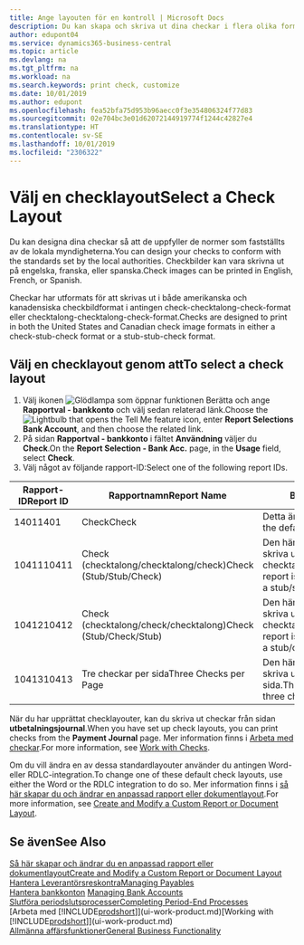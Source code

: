 ```yaml
---
title: Ange layouten för en kontroll | Microsoft Docs
description: Du kan skapa och skriva ut dina checkar i flera olika format i överensstämmelse med standarder.
author: edupont04
ms.service: dynamics365-business-central
ms.topic: article
ms.devlang: na
ms.tgt_pltfrm: na
ms.workload: na
ms.search.keywords: print check, customize
ms.date: 10/01/2019
ms.author: edupont
ms.openlocfilehash: fea52bfa75d953b96aecc0f3e354806324f77d83
ms.sourcegitcommit: 02e704bc3e01d62072144919774f1244c42827e4
ms.translationtype: HT
ms.contentlocale: sv-SE
ms.lasthandoff: 10/01/2019
ms.locfileid: "2306322"
---
```

# <a name="select-a-check-layout"></a><span data-ttu-id="3d2dc-103">Välj en checklayout</span><span class="sxs-lookup"><span data-stu-id="3d2dc-103">Select a Check Layout</span></span>
<span data-ttu-id="3d2dc-104">Du kan designa dina checkar så att de uppfyller de normer som fastställts av de lokala myndigheterna.</span><span class="sxs-lookup"><span data-stu-id="3d2dc-104">You can design your checks to conform with the standards set by the local authorities.</span></span> <span data-ttu-id="3d2dc-105">Checkbilder kan vara skrivna ut på engelska, franska, eller spanska.</span><span class="sxs-lookup"><span data-stu-id="3d2dc-105">Check images can be printed in English, French, or Spanish.</span></span>

<span data-ttu-id="3d2dc-106">Checkar har utformats för att skrivas ut i både amerikanska och kanadensiska checkbildformat i antingen check-checktalong-check-format eller checktalong-checktalong-check-format.</span><span class="sxs-lookup"><span data-stu-id="3d2dc-106">Checks are designed to print in both the United States and Canadian check image formats in either a check-stub-check format or a stub-stub-check format.</span></span>

## <a name="to-select-a-check-layout"></a><span data-ttu-id="3d2dc-107">Välj en checklayout genom att</span><span class="sxs-lookup"><span data-stu-id="3d2dc-107">To select a check layout</span></span>
1. <span data-ttu-id="3d2dc-108">Välj ikonen ![Glödlampa som öppnar funktionen Berätta](media/ui-search/search_small.png "Berätta vad du vill göra") och ange **Rapportval - bankkonto** och välj sedan relaterad länk.</span><span class="sxs-lookup"><span data-stu-id="3d2dc-108">Choose the ![Lightbulb that opens the Tell Me feature](media/ui-search/search_small.png "Tell me what you want to do") icon, enter **Report Selections Bank Account**, and then choose the related link.</span></span>
2. <span data-ttu-id="3d2dc-109">På sidan **Rapportval - bankkonto** i fältet **Användning** väljer du **Check**.</span><span class="sxs-lookup"><span data-stu-id="3d2dc-109">On the **Report Selection - Bank Acc.** page, in the **Usage** field, select **Check**.</span></span>
3. <span data-ttu-id="3d2dc-110">Välj något av följande rapport-ID:</span><span class="sxs-lookup"><span data-stu-id="3d2dc-110">Select one of the following report IDs.</span></span>

| <span data-ttu-id="3d2dc-111">Rapport-ID</span><span class="sxs-lookup"><span data-stu-id="3d2dc-111">Report ID</span></span> | <span data-ttu-id="3d2dc-112">Rapportnamn</span><span class="sxs-lookup"><span data-stu-id="3d2dc-112">Report Name</span></span> | <span data-ttu-id="3d2dc-113">Beskrivning</span><span class="sxs-lookup"><span data-stu-id="3d2dc-113">Description</span></span> |
| --- | --- | --- |
| <span data-ttu-id="3d2dc-114">1401</span><span class="sxs-lookup"><span data-stu-id="3d2dc-114">1401</span></span> |<span data-ttu-id="3d2dc-115">Check</span><span class="sxs-lookup"><span data-stu-id="3d2dc-115">Check</span></span> |<span data-ttu-id="3d2dc-116">Detta är standardrapporten.</span><span class="sxs-lookup"><span data-stu-id="3d2dc-116">This is the default report.</span></span> |
| <span data-ttu-id="3d2dc-117">10411</span><span class="sxs-lookup"><span data-stu-id="3d2dc-117">10411</span></span> |<span data-ttu-id="3d2dc-118">Check (checktalong/checktalong/check)</span><span class="sxs-lookup"><span data-stu-id="3d2dc-118">Check (Stub/Stub/Check)</span></span> |<span data-ttu-id="3d2dc-119">Den här rapporten är utformad för att skriva ut checkar i formatet checktalong/checktalong/check.</span><span class="sxs-lookup"><span data-stu-id="3d2dc-119">This report is designed to print checks in a stub/stub/check format.</span></span> |
| <span data-ttu-id="3d2dc-120">10412</span><span class="sxs-lookup"><span data-stu-id="3d2dc-120">10412</span></span> |<span data-ttu-id="3d2dc-121">Check (checktalong/check/checktalong)</span><span class="sxs-lookup"><span data-stu-id="3d2dc-121">Check (Stub/Check/Stub)</span></span> |<span data-ttu-id="3d2dc-122">Den här rapporten är utformad för att skriva ut checkar i formatet checktalong/check/checktalong.</span><span class="sxs-lookup"><span data-stu-id="3d2dc-122">This report is designed to print checks in a stub/check/stub format.</span></span> |
| <span data-ttu-id="3d2dc-123">10413</span><span class="sxs-lookup"><span data-stu-id="3d2dc-123">10413</span></span> |<span data-ttu-id="3d2dc-124">Tre checkar per sida</span><span class="sxs-lookup"><span data-stu-id="3d2dc-124">Three Checks per Page</span></span> |<span data-ttu-id="3d2dc-125">Den här rapporten är utformad för att skriva ut tre checkar på varje sida.</span><span class="sxs-lookup"><span data-stu-id="3d2dc-125">This report is designed to print three checks on each page.</span></span> |

<span data-ttu-id="3d2dc-126">När du har upprättat checklayouter, kan du skriva ut checkar från sidan **utbetalningsjournal**.</span><span class="sxs-lookup"><span data-stu-id="3d2dc-126">When you have set up check layouts, you can print checks from the **Payment Journal** page.</span></span> <span data-ttu-id="3d2dc-127">Mer information finns i [Arbeta med checkar](payables-how-work-checks.md).</span><span class="sxs-lookup"><span data-stu-id="3d2dc-127">For more information, see [Work with Checks](payables-how-work-checks.md).</span></span>

<span data-ttu-id="3d2dc-128">Om du vill ändra en av dessa standardlayouter använder du antingen Word- eller RDLC-integration.</span><span class="sxs-lookup"><span data-stu-id="3d2dc-128">To change one of these default check layouts, use either the Word or the RDLC integration to do so.</span></span> <span data-ttu-id="3d2dc-129">Mer information finns i [så här skapar du och ändrar en anpassad rapport eller dokumentlayout](ui-how-create-custom-report-layout.md).</span><span class="sxs-lookup"><span data-stu-id="3d2dc-129">For more information, see [Create and Modify a Custom Report or Document Layout](ui-how-create-custom-report-layout.md).</span></span>

## <a name="see-also"></a><span data-ttu-id="3d2dc-130">Se även</span><span class="sxs-lookup"><span data-stu-id="3d2dc-130">See Also</span></span>
[<span data-ttu-id="3d2dc-131">Så här skapar och ändrar du en anpassad rapport eller dokumentlayout</span><span class="sxs-lookup"><span data-stu-id="3d2dc-131">Create and Modify a Custom Report or Document Layout</span></span>](ui-how-create-custom-report-layout.md)  
[<span data-ttu-id="3d2dc-132">Hantera Leverantörsreskontra</span><span class="sxs-lookup"><span data-stu-id="3d2dc-132">Managing Payables</span></span>](payables-manage-payables.md)  
<span data-ttu-id="3d2dc-133">[Hantera bankkonton](bank-manage-bank-accounts.md) </span><span class="sxs-lookup"><span data-stu-id="3d2dc-133">[Managing Bank Accounts](bank-manage-bank-accounts.md) </span></span>  
[<span data-ttu-id="3d2dc-134">Slutföra periodslutsprocesser</span><span class="sxs-lookup"><span data-stu-id="3d2dc-134">Completing Period-End Processes</span></span>](year-how-complete-period-end-processes.md)  
<span data-ttu-id="3d2dc-135">[Arbeta med [!INCLUDE[prodshort](includes/prodshort.md)]](ui-work-product.md)</span><span class="sxs-lookup"><span data-stu-id="3d2dc-135">[Working with [!INCLUDE[prodshort](includes/prodshort.md)]](ui-work-product.md)</span></span>  
[<span data-ttu-id="3d2dc-136">Allmänna affärsfunktioner</span><span class="sxs-lookup"><span data-stu-id="3d2dc-136">General Business Functionality</span></span>](ui-across-business-areas.md)
